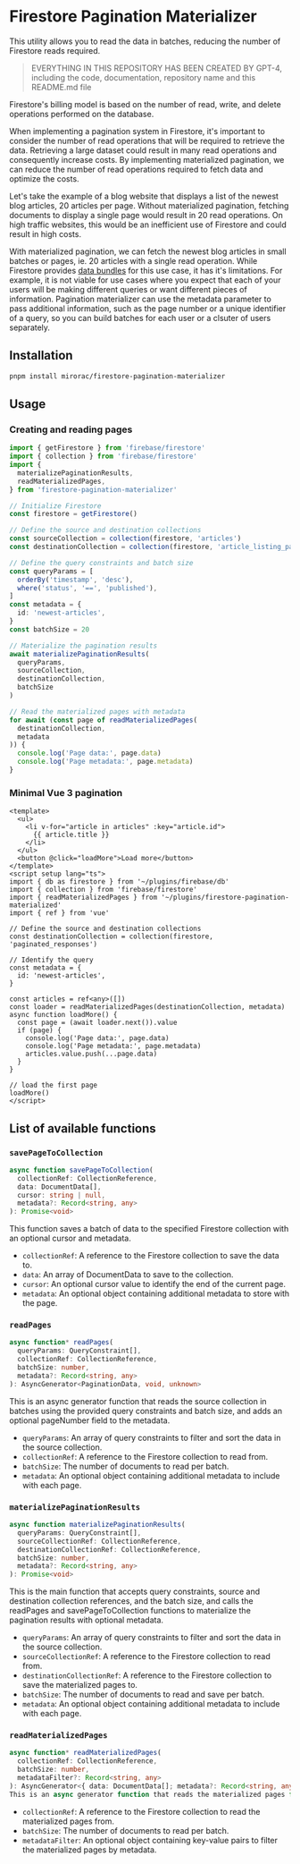 # Firestore Pagination Materializer

This utility allows you to read the data in batches, reducing the number of Firestore reads required.

> EVERYTHING IN THIS REPOSITORY HAS BEEN CREATED BY GPT-4, including the code, documentation, repository name and this README.md file

Firestore's billing model is based on the number of read, write, and delete operations performed on the database.

When implementing a pagination system in Firestore, it's important to consider the number of read operations that will be required to retrieve the data. Retrieving a large dataset could result in many read operations and consequently increase costs. By implementing materialized pagination, we can reduce the number of read operations required to fetch data and optimize the costs.

Let's take the example of a blog website that displays a list of the newest blog articles, 20 articles per page. Without materialized pagination, fetching documents to display a single page would result in 20 read operations. On high traffic websites, this would be an inefficient use of Firestore and could result in high costs.

With materialized pagination, we can fetch the newest blog articles in small batches or pages, ie. 20 articles with a single read operation. While Firestore provides [data bundles](https://firebase.google.com/docs/firestore/bundles) for this use case, it has it's limitations. For example, it is not viable for use cases where you expect that each of your users will be making different queries or want different pieces of information. Pagination materializer can use the metadata parameter to pass additional information, such as the page number or a unique identifier of a query, so you can build batches for each user or a clsuter of users separately.

## Installation

```bash
pnpm install mirorac/firestore-pagination-materializer
```

## Usage

### Creating and reading pages

```typescript
import { getFirestore } from 'firebase/firestore'
import { collection } from 'firebase/firestore'
import {
  materializePaginationResults,
  readMaterializedPages,
} from 'firestore-pagination-materializer'

// Initialize Firestore
const firestore = getFirestore()

// Define the source and destination collections
const sourceCollection = collection(firestore, 'articles')
const destinationCollection = collection(firestore, 'article_listing_pages')

// Define the query constraints and batch size
const queryParams = [
  orderBy('timestamp', 'desc'),
  where('status', '==', 'published'),
]
const metadata = {
  id: 'newest-articles',
}
const batchSize = 20

// Materialize the pagination results
await materializePaginationResults(
  queryParams,
  sourceCollection,
  destinationCollection,
  batchSize
)

// Read the materialized pages with metadata
for await (const page of readMaterializedPages(
  destinationCollection,
  metadata
)) {
  console.log('Page data:', page.data)
  console.log('Page metadata:', page.metadata)
}
```

### Minimal Vue 3 pagination

```vue
<template>
  <ul>
    <li v-for="article in articles" :key="article.id">
      {{ article.title }}
    </li>
  </ul>
  <button @click="loadMore">Load more</button>
</template>
<script setup lang="ts">
import { db as firestore } from '~/plugins/firebase/db'
import { collection } from 'firebase/firestore'
import { readMaterializedPages } from '~/plugins/firestore-pagination-materialized'
import { ref } from 'vue'

// Define the source and destination collections
const destinationCollection = collection(firestore, 'paginated_responses')

// Identify the query
const metadata = {
  id: 'newest-articles',
}

const articles = ref<any>([])
const loader = readMaterializedPages(destinationCollection, metadata)
async function loadMore() {
  const page = (await loader.next()).value
  if (page) {
    console.log('Page data:', page.data)
    console.log('Page metadata:', page.metadata)
    articles.value.push(...page.data)
  }
}

// load the first page
loadMore()
</script>
```

## List of available functions

### `savePageToCollection`

```typescript
async function savePageToCollection(
  collectionRef: CollectionReference,
  data: DocumentData[],
  cursor: string | null,
  metadata?: Record<string, any>
): Promise<void>
```

This function saves a batch of data to the specified Firestore collection with an optional cursor and metadata.

- `collectionRef`: A reference to the Firestore collection to save the data to.
- `data`: An array of DocumentData to save to the collection.
- `cursor`: An optional cursor value to identify the end of the current page.
- `metadata`: An optional object containing additional metadata to store with the page.

### `readPages`

```typescript
async function* readPages(
  queryParams: QueryConstraint[],
  collectionRef: CollectionReference,
  batchSize: number,
  metadata?: Record<string, any>
): AsyncGenerator<PaginationData, void, unknown>
```

This is an async generator function that reads the source collection in batches using the provided query constraints and batch size, and adds an optional pageNumber field to the metadata.

- `queryParams`: An array of query constraints to filter and sort the data in the source collection.
- `collectionRef`: A reference to the Firestore collection to read from.
- `batchSize`: The number of documents to read per batch.
- `metadata`: An optional object containing additional metadata to include with each page.

### `materializePaginationResults`

```typescript
async function materializePaginationResults(
  queryParams: QueryConstraint[],
  sourceCollectionRef: CollectionReference,
  destinationCollectionRef: CollectionReference,
  batchSize: number,
  metadata?: Record<string, any>
): Promise<void>
```

This is the main function that accepts query constraints, source and destination collection references, and the batch size, and calls the readPages and savePageToCollection functions to materialize the pagination results with optional metadata.

- `queryParams`: An array of query constraints to filter and sort the data in the source collection.
- `sourceCollectionRef`: A reference to the Firestore collection to read from.
- `destinationCollectionRef`: A reference to the Firestore collection to save the materialized pages to.
- `batchSize`: The number of documents to read and save per batch.
- `metadata`: An optional object containing additional metadata to include with each page.

### `readMaterializedPages`

```typescript
async function* readMaterializedPages(
  collectionRef: CollectionReference,
  batchSize: number,
  metadataFilter?: Record<string, any>
): AsyncGenerator<{ data: DocumentData[]; metadata?: Record<string, any> }, void, unknown>
This is an async generator function that reads the materialized pages from the destination Firestore collection in batches and filters them based on optional metadata.
```

- `collectionRef`: A reference to the Firestore collection to read the materialized pages from.
- `batchSize`: The number of documents to read per batch.
- `metadataFilter`: An optional object containing key-value pairs to filter the materialized pages by metadata.
